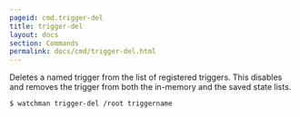 ```yaml
---
pageid: cmd.trigger-del
title: trigger-del
layout: docs
section: Commands
permalink: docs/cmd/trigger-del.html
---
```


Deletes a named trigger from the list of registered triggers.  This disables
and removes the trigger from both the in-memory and the saved state lists.

```bash
$ watchman trigger-del /root triggername
```
